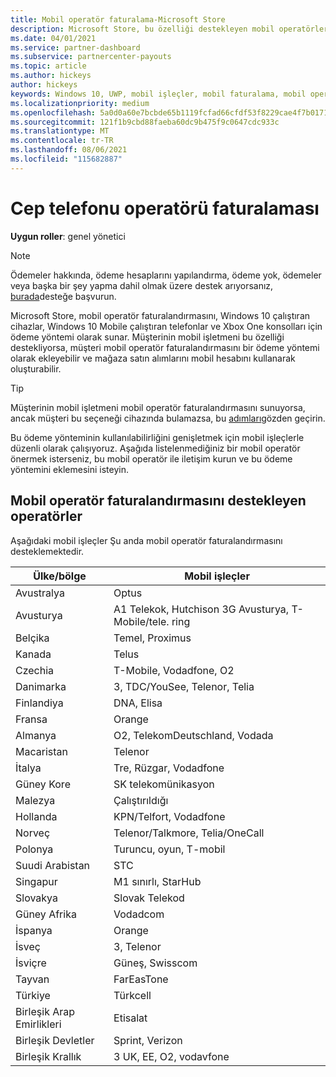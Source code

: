 ```yaml
---
title: Mobil operatör faturalama-Microsoft Store
description: Microsoft Store, bu özelliği destekleyen mobil operatörler için bir ödeme yöntemi olarak mobil operatör faturalandırmasını sunmaktadır.
ms.date: 04/01/2021
ms.service: partner-dashboard
ms.subservice: partnercenter-payouts
ms.topic: article
ms.author: hickeys
author: hickeys
keywords: Windows 10, UWP, mobil işleçler, mobil faturalama, mobil operatör faturalama
ms.localizationpriority: medium
ms.openlocfilehash: 5a0d0a60e7bcbde65b1119fcfad66cfdf53f8229cae4f7b017158b2ad5cf1245
ms.sourcegitcommit: 121f1b9cbd88faeba60dc9b475f9c0647cdc933c
ms.translationtype: MT
ms.contentlocale: tr-TR
ms.lasthandoff: 08/06/2021
ms.locfileid: "115682887"
---
```

# <a name="mobile-operator-billing"></a>Cep telefonu operatörü faturalaması

**Uygun roller**: genel yönetici

> [!NOTE]
> Ödemeler hakkında, ödeme hesaplarını yapılandırma, ödeme yok, ödemeler veya başka bir şey yapma dahil olmak üzere destek arıyorsanız, [burada](https://developer.microsoft.com/windows/support)desteğe başvurun.

Microsoft Store, mobil operatör faturalandırmasını, Windows 10 çalıştıran cihazlar, Windows 10 Mobile çalıştıran telefonlar ve Xbox One konsolları için ödeme yöntemi olarak sunar. Müşterinin mobil işletmeni bu özelliği destekliyorsa, müşteri mobil operatör faturalandırmasını bir ödeme yöntemi olarak ekleyebilir ve mağaza satın alımlarını mobil hesabını kullanarak oluşturabilir.

> [!TIP]
> Müşterinin mobil işletmeni mobil operatör faturalandırmasını sunuyorsa, ancak müşteri bu seçeneği cihazında bulamazsa, bu [adımları](https://support.microsoft.com/instantanswers/b25d6dd6-fb8b-3710-1e13-4d30eb01b51f)gözden geçirin.

Bu ödeme yönteminin kullanılabilirliğini genişletmek için mobil işleçlerle düzenli olarak çalışıyoruz. Aşağıda listelenmediğiniz bir mobil operatör önermek isterseniz, bu mobil operatör ile iletişim kurun ve bu ödeme yöntemini eklemesini isteyin.

## <a name="operators-that-support-mobile-operator-billing"></a>Mobil operatör faturalandırmasını destekleyen operatörler

Aşağıdaki mobil işleçler Şu anda mobil operatör faturalandırmasını desteklemektedir.

| Ülke/bölge       | Mobil işleçler                                        |
|----------------------|---------------------------------------------------------|
| Avustralya            | Optus                                                   |
| Avusturya              | A1 Telekok, Hutchison 3G Avusturya, T-Mobile/tele. ring  |
| Belçika              | Temel, Proximus                                          |
| Kanada               | Telus                                                   |
| Czechia              | T-Mobile, Vodadfone, O2                                  |
| Danimarka              | 3, TDC/YouSee, Telenor, Telia                         |
| Finlandiya              | DNA, Elisa                                              |
| Fransa               | Orange                                                  |
| Almanya              | O2, TelekomDeutschland, Vodada                       |
| Macaristan              | Telenor                                                 |
| İtalya                | Tre, Rüzgar, Vodadfone                                     |
| Güney Kore                | SK telekomünikasyon                                              |
| Malezya             | Çalıştırıldığı                                                    |
| Hollanda          | KPN/Telfort, Vodadfone                                 |
| Norveç               | Telenor/Talkmore, Telia/OneCall                     |
| Polonya               | Turuncu, oyun, T-mobil                                  |
| Suudi Arabistan         | STC                                                     |
| Singapur            | M1 sınırlı, StarHub                                     |
| Slovakya             | Slovak Telekod                                          |
| Güney Afrika         | Vodadcom                                                 |
| İspanya                | Orange                                                  |
| İsveç               | 3, Telenor                                              |
| İsviçre          | Güneş, Swisscom                                       |
| Tayvan               | FarEasTone                                              |
| Türkiye               | Türkcell                                                |
| Birleşik Arap Emirlikleri | Etisalat                                                |
| Birleşik Devletler        | Sprint, Verizon                                         |
| Birleşik Krallık       | 3 UK, EE, O2, vodavfone                                 |
